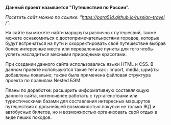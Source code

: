 **Данный проект называется "Путешествия по России".**

*Посетить сайт можно по ссылке: "https://para51d.github.io/russian-travel /".*

На сайте вы можете найти маршруты различных путешесвий, также можете оснакомиться с достопримечательностями городов, которые будут встречаться на пути и скорректировать своё путешествие выбрав более интересные места или перевалочные пункты для того чтобы успеть насладиться месными природными красотами. 

При создании данного сайта использовались языки HTML и CSS. В данном проекте используются такие теги как : import, media, шрифты добавлены локально; 
также была применена файловая структура проекта по правилам Nested БЭМ.

Планы по доработке: расширить информативную составляющую данного сайта, интенсивнее работать с тур-агенствами или туристическими базами для составления интересных маршрутов путешествия с дальнейшей возможностью покупки не только ЖД и автобусных билетов, но и возможностью организовать свой отдых в виде пеших походов.